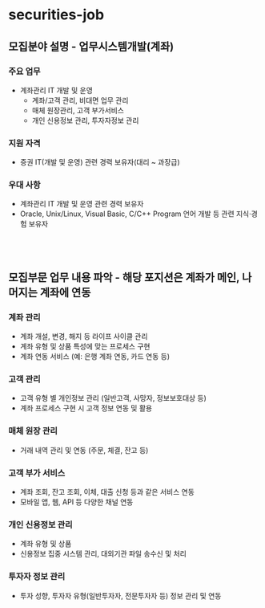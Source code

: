 # securities-job

## 모집분야 설명 - 업무시스템개발(계좌) 

### 주요 업무
* 계좌관리 IT 개발 및 운영
  * 계좌/고객 관리, 비대면 업무 관리
  * 매체 원장관리, 고객 부가서비스
  * 개인 신용정보 관리, 투자자정보 관리

### 지원 자격
* 증권 IT(개발 및 운영) 관련 경력 보유자(대리 ~ 과장급)

### 우대 사항
* 계좌관리 IT 개발 및 운영 관련 경력 보유자
* Oracle, Unix/Linux, Visual Basic, C/C++ Program 언어 개발 등 관련 지식·경험 보유자
<br/><br/><br/><br/>
## 모집부문 업무 내용 파악 - 해당 포지션은 계좌가 메인, 나머지는 계좌에 연동

### 계좌 관리
* 계좌 개설, 변경, 해지 등 라이프 사이클 관리
* 계좌 유형 및 상품 특성에 맞는 프로세스 구현
* 계좌 연동 서비스 (예: 은행 계좌 연동, 카드 연동 등)

### 고객 관리
* 고객 유형 별 개인정보 관리 (일반고객, 사망자, 정보보호대상 등)
* 계좌 프로세스 구현 시 고객 정보 연동 및 활용

### 매체 원장 관리
* 거래 내역 관리 및 연동 (주문, 체결, 잔고 등) 

### 고객 부가 서비스
* 계좌 조회, 잔고 조회, 이체, 대출 신청 등과 같은 서비스 연동
* 모바일 앱, 웹, API 등 다양한 채널 연동

### 개인 신용정보 관리
* 계좌 유형 및 상품 
* 신용정보 집중 시스템 관리, 대외기관 파일 송수신 및 처리

### 투자자 정보 관리
* 투자 성향, 투자자 유형(일반투자자, 전문투자자 등) 정보 관리 및 연동
